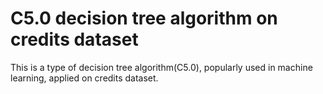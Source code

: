 # C5.0 decision tree algorithm on credits dataset
 This is a type of decision tree algorithm(C5.0), popularly used in machine learning, applied on credits dataset.
